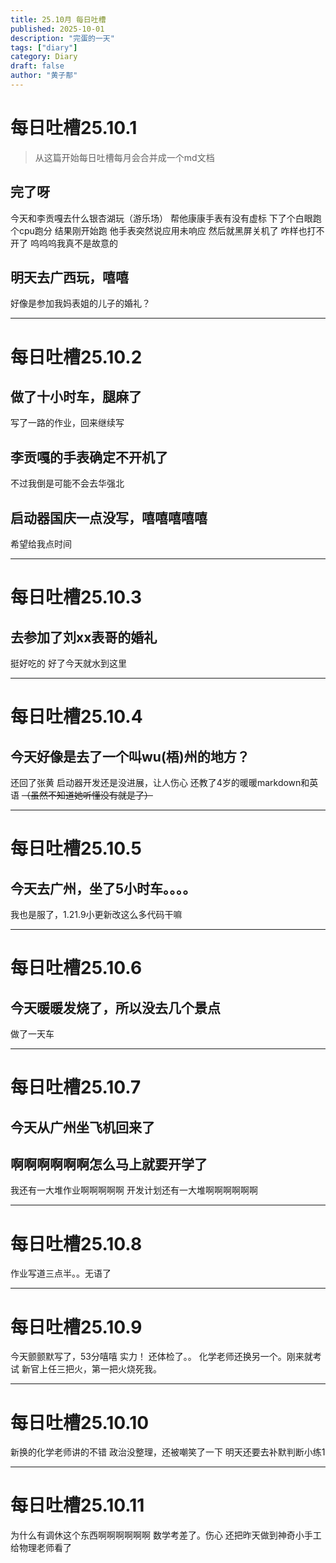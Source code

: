 ```yaml
---
title: 25.10月 每日吐槽
published: 2025-10-01
description: "完蛋的一天"
tags: ["diary"]
category: Diary
draft: false
author: "黄子郬"
---
```


# 每日吐槽25.10.1
> 从这篇开始每日吐槽每月会合并成一个md文档
## 完了呀
今天和李贡嘎去什么银杏湖玩（游乐场）
帮他康康手表有没有虚标
下了个白眼跑个cpu跑分
结果刚开始跑 他手表突然说应用未响应 然后就黑屏关机了
咋样也打不开了
呜呜呜我真不是故意的
## 明天去广西玩，嘻嘻
好像是参加我妈表姐的儿子的婚礼？
- - - 
# 每日吐槽25.10.2
## 做了十小时车，腿麻了
写了一路的作业，回来继续写
## 李贡嘎的手表确定不开机了
不过我倒是可能不会去华强北
## 启动器国庆一点没写，嘻嘻嘻嘻嘻
希望给我点时间
- - - 
# 每日吐槽25.10.3
## 去参加了刘xx表哥的婚礼
挺好吃的
好了今天就水到这里
- - -
# 每日吐槽25.10.4
## 今天好像是去了一个叫wu(梧)州的地方？
还回了张黄
启动器开发还是没进展，让人伤心
还教了4岁的暖暖markdown和英语 <del>（虽然不知道她听懂没有就是了） <del>
- - - 
# 每日吐槽25.10.5
## 今天去广州，坐了5小时车。。。。
我也是服了，1.21.9小更新改这么多代码干嘛
- - - 
# 每日吐槽25.10.6
## 今天暖暖发烧了，所以没去几个景点
做了一天车
  - - -
# 每日吐槽25.10.7
## 今天从广州坐飞机回来了
## 啊啊啊啊啊啊怎么马上就要开学了
我还有一大堆作业啊啊啊啊啊
开发计划还有一大堆啊啊啊啊啊啊
- - -
# 每日吐槽25.10.8
作业写道三点半。。无语了
- - -
# 每日吐槽25.10.9
今天颤颤默写了，53分嘻嘻
实力！
还体检了。。
化学老师还换另一个。刚来就考试
新官上任三把火，第一把火烧死我。
- - -
# 每日吐槽25.10.10
新换的化学老师讲的不错
政治没整理，还被嘲笑了一下
明天还要去补默判断小练1
- - - 
# 每日吐槽25.10.11
为什么有调休这个东西啊啊啊啊啊啊
数学考差了。伤心
还把昨天做到神奇小手工给物理老师看了